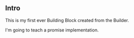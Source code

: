 ## Intro

This is my first ever Building Block created from the Builder.

I'm going to teach a promise implementation.